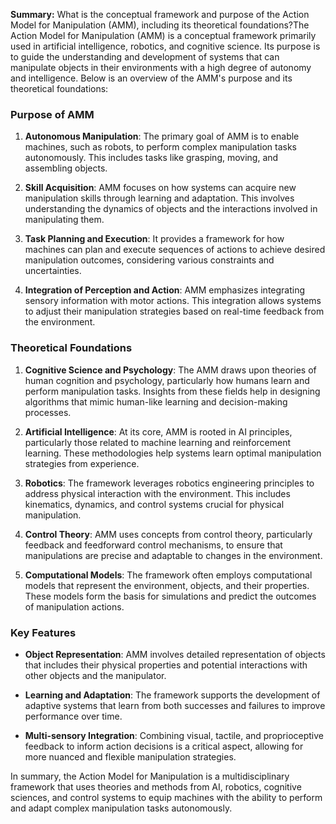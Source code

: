 **Summary:**
What is the conceptual framework and purpose of the Action Model for Manipulation (AMM), including its theoretical foundations?The Action Model for Manipulation (AMM) is a conceptual framework primarily used in artificial intelligence, robotics, and cognitive science. Its purpose is to guide the understanding and development of systems that can manipulate objects in their environments with a high degree of autonomy and intelligence. Below is an overview of the AMM's purpose and its theoretical foundations:

### Purpose of AMM

1. **Autonomous Manipulation**: The primary goal of AMM is to enable machines, such as robots, to perform complex manipulation tasks autonomously. This includes tasks like grasping, moving, and assembling objects.

2. **Skill Acquisition**: AMM focuses on how systems can acquire new manipulation skills through learning and adaptation. This involves understanding the dynamics of objects and the interactions involved in manipulating them.

3. **Task Planning and Execution**: It provides a framework for how machines can plan and execute sequences of actions to achieve desired manipulation outcomes, considering various constraints and uncertainties.

4. **Integration of Perception and Action**: AMM emphasizes integrating sensory information with motor actions. This integration allows systems to adjust their manipulation strategies based on real-time feedback from the environment.

### Theoretical Foundations

1. **Cognitive Science and Psychology**: The AMM draws upon theories of human cognition and psychology, particularly how humans learn and perform manipulation tasks. Insights from these fields help in designing algorithms that mimic human-like learning and decision-making processes.

2. **Artificial Intelligence**: At its core, AMM is rooted in AI principles, particularly those related to machine learning and reinforcement learning. These methodologies help systems learn optimal manipulation strategies from experience.

3. **Robotics**: The framework leverages robotics engineering principles to address physical interaction with the environment. This includes kinematics, dynamics, and control systems crucial for physical manipulation.

4. **Control Theory**: AMM uses concepts from control theory, particularly feedback and feedforward control mechanisms, to ensure that manipulations are precise and adaptable to changes in the environment.

5. **Computational Models**: The framework often employs computational models that represent the environment, objects, and their properties. These models form the basis for simulations and predict the outcomes of manipulation actions.

### Key Features

- **Object Representation**: AMM involves detailed representation of objects that includes their physical properties and potential interactions with other objects and the manipulator.
  
- **Learning and Adaptation**: The framework supports the development of adaptive systems that learn from both successes and failures to improve performance over time.

- **Multi-sensory Integration**: Combining visual, tactile, and proprioceptive feedback to inform action decisions is a critical aspect, allowing for more nuanced and flexible manipulation strategies.

In summary, the Action Model for Manipulation is a multidisciplinary framework that uses theories and methods from AI, robotics, cognitive sciences, and control systems to equip machines with the ability to perform and adapt complex manipulation tasks autonomously.